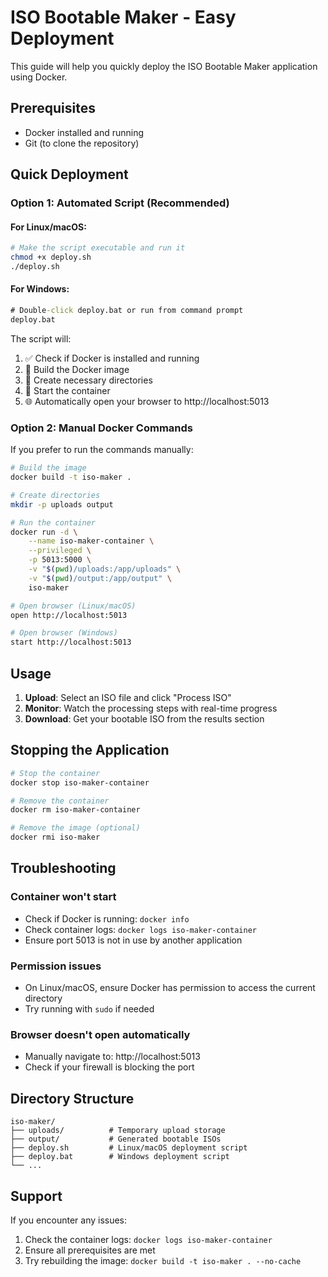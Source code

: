 # ISO Bootable Maker - Easy Deployment

This guide will help you quickly deploy the ISO Bootable Maker application using Docker.

## Prerequisites

- Docker installed and running
- Git (to clone the repository)

## Quick Deployment

### Option 1: Automated Script (Recommended)

#### For Linux/macOS:
```bash
# Make the script executable and run it
chmod +x deploy.sh
./deploy.sh
```

#### For Windows:
```cmd
# Double-click deploy.bat or run from command prompt
deploy.bat
```

The script will:
1. ✅ Check if Docker is installed and running
2. 🔨 Build the Docker image
3. 📁 Create necessary directories
4. 🚀 Start the container
5. 🌐 Automatically open your browser to http://localhost:5013

### Option 2: Manual Docker Commands

If you prefer to run the commands manually:

```bash
# Build the image
docker build -t iso-maker .

# Create directories
mkdir -p uploads output

# Run the container
docker run -d \
    --name iso-maker-container \
    --privileged \
    -p 5013:5000 \
    -v "$(pwd)/uploads:/app/uploads" \
    -v "$(pwd)/output:/app/output" \
    iso-maker

# Open browser (Linux/macOS)
open http://localhost:5013

# Open browser (Windows)
start http://localhost:5013
```

## Usage

1. **Upload**: Select an ISO file and click "Process ISO"
2. **Monitor**: Watch the processing steps with real-time progress
3. **Download**: Get your bootable ISO from the results section

## Stopping the Application

```bash
# Stop the container
docker stop iso-maker-container

# Remove the container
docker rm iso-maker-container

# Remove the image (optional)
docker rmi iso-maker
```

## Troubleshooting

### Container won't start
- Check if Docker is running: `docker info`
- Check container logs: `docker logs iso-maker-container`
- Ensure port 5013 is not in use by another application

### Permission issues
- On Linux/macOS, ensure Docker has permission to access the current directory
- Try running with `sudo` if needed

### Browser doesn't open automatically
- Manually navigate to: http://localhost:5013
- Check if your firewall is blocking the port

## Directory Structure

```
iso-maker/
├── uploads/          # Temporary upload storage
├── output/           # Generated bootable ISOs
├── deploy.sh         # Linux/macOS deployment script
├── deploy.bat        # Windows deployment script
└── ...
```

## Support

If you encounter any issues:
1. Check the container logs: `docker logs iso-maker-container`
2. Ensure all prerequisites are met
3. Try rebuilding the image: `docker build -t iso-maker . --no-cache`
